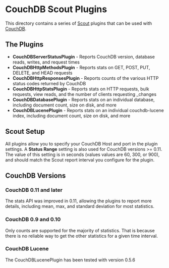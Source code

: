 # CouchDB Scout Plugins

This directory contains a series of [Scout](http://scoutapp.com) plugins that can be used with [CouchDB](http://couchdb.apache.org/).

## The Plugins

* **CouchDBServerStatusPlugin** - Reports CouchDB version, database reads, writes, and request times
* **CouchDBHttpMethodsPlugin** - Reports stats on GET, POST, PUT, DELETE, and HEAD requests
* **CouchDBHttpResponsesPlugin** - Reports counts of the various HTTP status codes returned by CouchDB
* **CouchDBHttpStatsPlugin** - Reports stats on HTTP requests, bulk requests, view reads, and the number of clients requesting _changes
* **CouchDBDatabasePlugin** - Reports stats on an individual database, including document count, size on disk, and more
* **CouchDBLucenePlugin** - Reports stats on an individual couchdb-lucene index, including document count, size on disk, and more

## Scout Setup
All plugins allow you to specify your CouchDB Host and port in the plugin settings.  A **Status Range** setting is also used for CouchDB versions >= 0.11.
The value of this setting is in seconds (values values are 60, 300, or 900), and should match the Scout report interval you configure for the plugin.

## CouchDB Versions

### CouchDB 0.11 and later
The stats API was improved in 0.11, allowing the plugins to report more details, including mean, max, and standard deviation for most statistics.
 
### CouchDB 0.9 and 0.10
Only counts are supported for the majority of statistics.  That is because there is no reliable way to get the other statistics for a given time interval.

### CouchDB Lucene
The CouchDBLucenePlugin has been tested with version 0.5.6
